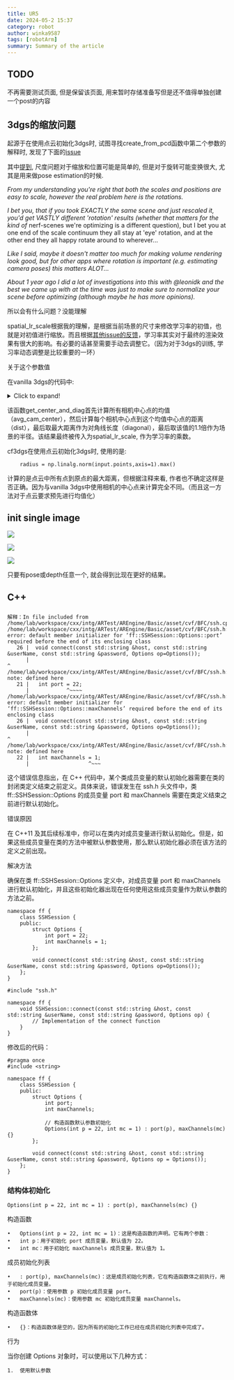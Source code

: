 ```yaml
---
title: UR5
date: 2024-05-2 15:37
category: robot
author: winka9587
tags: [robotArm]
summary: Summary of the article
---
```

## TODO

不再需要测试页面, 但是保留该页面, 用来暂时存储准备写但是还不值得单独创建一个post的内容

## 3dgs的缩放问题

起源于在使用点云初始化3dgs时, 试图寻找create_from_pcd函数中第二个参数的解释时, 发现了下面的[issue](https://github.com/graphdeco-inria/gaussian-splatting/issues/38)

其中[提到](https://github.com/graphdeco-inria/gaussian-splatting/issues/38#issuecomment-1638468622), 尺度问题对于缩放和位置可能是简单的, 但是对于旋转可能变换很大, 尤其是用来做pose estimation的时候.

*From my understanding you're right that both the scales and positions are easy to scale, however the real problem here is the rotations.*

*I bet you, that if you took EXACTLY the same scene and just rescaled it, you'd get VASTLY different 'rotation' results (whether that matters for the kind of* nerf-scenes we're optimizing is a different question), but I bet you at one end of the scale continuum they all stay at 'eye' rotation, and at the other end they all happy rotate around to wherever...

*Like I said, maybe it doesn't matter too much for making volume rendering look good, but for other apps where rotation is important (e.g. estimating camera poses) this matters ALOT...*

*About 1 year ago I did a lot of investigations into this with @leonidk and the best we came up with at the time was just to make sure to normalize your scene before optimizing (although maybe he has more opinions).*

所以会有什么问题？没能理解

spatial_lr_scale根据我的理解，是根据当前场景的尺寸来修改学习率的初值，也就是对初值进行缩放。而且根据[其他issue的反馈](https://github.com/graphdeco-inria/gaussian-splatting/issues/49)，学习率其实对于最终的渲染效果有很大的影响。有必要的话甚至需要手动去调整它。（因为对于3dgs的训练, 学习率动态调整是比较重要的一环）

关于这个参数值

在vanilla 3dgs的代码中:

<details>
<summary>Click to expand!</summary>

~~~
"""
    translate: np.array 均值点取反, 便于之后计算世界坐标系的均值化后的坐标
    radius: float 相机中心点到最远的相机中心点的距离 * 1.1
"""
def getNerfppNorm(cam_info):
    def get_center_and_diag(cam_centers):
        cam_centers = np.hstack(cam_centers)
        avg_cam_center = np.mean(cam_centers, axis=1, keepdims=True)
        center = avg_cam_center
        dist = np.linalg.norm(cam_centers - center, axis=0, keepdims=True)
        diagonal = np.max(dist)
        return center.flatten(), diagonal

    cam_centers = []

    for cam in cam_info:
        W2C = getWorld2View2(cam.R, cam.T)
        C2W = np.linalg.inv(W2C)
        cam_centers.append(C2W[:3, 3:4])

    center, diagonal = get_center_and_diag(cam_centers)
    radius = diagonal * 1.1

    translate = -center

    return {"translate": translate, "radius": radius}
~~~
</details>

该函数get_center_and_diag首先计算所有相机中心点的均值（avg_cam_center），然后计算每个相机中心点到这个均值中心点的距离（dist），最后取最大距离作为对角线长度（diagonal），最后取该值的1.1倍作为场景的半径。该结果最终被传入为spatial_lr_scale, 作为学习率的乘数。


cf3dgs在使用点云初始化3dgs时, 使用的是:

~~~
    radius = np.linalg.norm(input.points,axis=1).max()
~~~

计算的是点云中所有点到原点的最大距离，但根据注释来看, 作者也不确定这样是否正确。因为与vanilla 3dgs中使用相机的中心点来计算完全不同。（而且这一方法对于点云要求预先进行均值化）


## init single image

![](/assets/img/2024-07-16-14-27-13.png)

![](/assets/img/2024-07-16-14-27-29.png)

![](/assets/img/2024-07-16-14-27-57.png)

只要有pose或depth任意一个, 就会得到比现在更好的结果。

## C++

### 
~~~
解释：In file included from /home/lab/workspace/cxx/intg/ARTest/AREngine/Basic/asset/cvf/BFC/ssh.cpp:2:
/home/lab/workspace/cxx/intg/ARTest/AREngine/Basic/asset/cvf/BFC/ssh.h:26:117: error: default member initializer for ‘ff::SSHSession::Options::port’ required before the end of its enclosing class
   26 |  void connect(const std::string &host, const std::string &userName, const std::string &password, Options op=Options());
      |                                                                                                                     ^
/home/lab/workspace/cxx/intg/ARTest/AREngine/Basic/asset/cvf/BFC/ssh.h:21:12: note: defined here
   21 |   int port = 22;
      |            ^~~~~
/home/lab/workspace/cxx/intg/ARTest/AREngine/Basic/asset/cvf/BFC/ssh.h:26:117: error: default member initializer for ‘ff::SSHSession::Options::maxChannels’ required before the end of its enclosing class
   26 |  void connect(const std::string &host, const std::string &userName, const std::string &password, Options op=Options());
      |                                                                                                                     ^
/home/lab/workspace/cxx/intg/ARTest/AREngine/Basic/asset/cvf/BFC/ssh.h:22:19: note: defined here
   22 |   int maxChannels = 1;
      |                   ^~~~
~~~

这个错误信息指出，在 C++ 代码中，某个类成员变量的默认初始化器需要在类的封闭类定义结束之前定义。具体来说，错误发生在 ssh.h 头文件中，类 ff::SSHSession::Options 的成员变量 port 和 maxChannels 需要在类定义结束之前进行默认初始化。

错误原因

在 C++11 及其后续标准中，你可以在类内对成员变量进行默认初始化。但是，如果这些成员变量在类的方法中被默认参数使用，那么默认初始化器必须在该方法的定义之前出现。

解决方法

确保在类 ff::SSHSession::Options 定义中，对成员变量 port 和 maxChannels 进行默认初始化，并且这些初始化器出现在任何使用这些成员变量作为默认参数的方法之前。

~~~
namespace ff {
    class SSHSession {
    public:
        struct Options {
            int port = 22;
            int maxChannels = 1;
        };

        void connect(const std::string &host, const std::string &userName, const std::string &password, Options op=Options());
    };
}
~~~

~~~
#include "ssh.h"

namespace ff {
    void SSHSession::connect(const std::string &host, const std::string &userName, const std::string &password, Options op) {
        // Implementation of the connect function
    }
}
~~~

修改后的代码：
~~~
#pragma once
#include <string>

namespace ff {
    class SSHSession {
    public:
        struct Options {
            int port;
            int maxChannels;

            // 构造函数默认参数初始化
            Options(int p = 22, int mc = 1) : port(p), maxChannels(mc) {}
        };

        void connect(const std::string &host, const std::string &userName, const std::string &password, Options op = Options());
    };
}
~~~

### 结构体初始化

~~~
Options(int p = 22, int mc = 1) : port(p), maxChannels(mc) {}
~~~

构造函数

	•	Options(int p = 22, int mc = 1)：这是构造函数的声明。它有两个参数：
	•	int p：用于初始化 port 成员变量，默认值为 22。
	•	int mc：用于初始化 maxChannels 成员变量，默认值为 1。

成员初始化列表

	•	: port(p), maxChannels(mc)：这是成员初始化列表，它在构造函数体之前执行，用于初始化成员变量。
	•	port(p)：使用参数 p 初始化成员变量 port。
	•	maxChannels(mc)：使用参数 mc 初始化成员变量 maxChannels。

构造函数体

	•	{}：构造函数体是空的，因为所有的初始化工作已经在成员初始化列表中完成了。

行为

当你创建 Options 对象时，可以使用以下几种方式：

	1.	使用默认参数